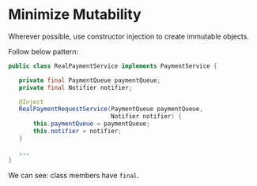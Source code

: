 # Minimize Mutability

Wherever possible, use constructor injection to create immutable objects.

Follow below pattern:
```java
public class RealPaymentService implements PaymentService {

   private final PaymentQueue paymentQueue;
   private final Notifier notifier;

   @Inject
   RealPaymentRequestService(PaymentQueue paymentQueue,
                             Notifier notifier) {
       this.paymentQueue = paymentQueue;
       this.notifier = notifier;
   }

   ...
}
```

We can see: class members have `final`.
